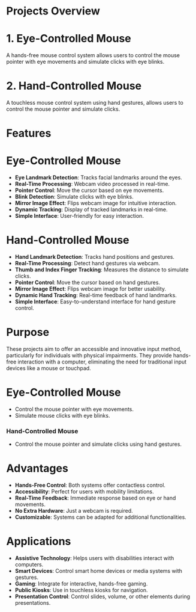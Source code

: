 # **Projects Overview**

# 1. **Eye-Controlled Mouse**
A hands-free mouse control system allows users to control the mouse pointer with eye movements and simulate clicks with eye blinks.

# 2. **Hand-Controlled Mouse**
A touchless mouse control system using hand gestures, allows users to control the mouse pointer and simulate clicks.

# **Features**

# **Eye-Controlled Mouse**
- **Eye Landmark Detection**: Tracks facial landmarks around the eyes.
- **Real-Time Processing**: Webcam video processed in real-time.
- **Pointer Control**: Move the cursor based on eye movements.
- **Blink Detection**: Simulate clicks with eye blinks.
- **Mirror Image Effect**: Flips webcam image for intuitive interaction.
- **Dynamic Tracking**: Display of tracked landmarks in real-time.
- **Simple Interface**: User-friendly for easy interaction.

# **Hand-Controlled Mouse**
- **Hand Landmark Detection**: Tracks hand positions and gestures.
- **Real-Time Processing**: Detect hand gestures via webcam.
- **Thumb and Index Finger Tracking**: Measures the distance to simulate clicks.
- **Pointer Control**: Move the cursor based on hand gestures.
- **Mirror Image Effect**: Flips webcam image for better usability.
- **Dynamic Hand Tracking**: Real-time feedback of hand landmarks.
- **Simple Interface**: Easy-to-understand interface for hand gesture control.

# **Purpose**
These projects aim to offer an accessible and innovative input method, particularly for individuals with physical impairments. They provide hands-free interaction with a computer, eliminating the need for traditional input devices like a mouse or touchpad.

# **Eye-Controlled Mouse**  
- Control the mouse pointer with eye movements.  
- Simulate mouse clicks with eye blinks.

### **Hand-Controlled Mouse**  
- Control the mouse pointer and simulate clicks using hand gestures.

# **Advantages**
- **Hands-Free Control**: Both systems offer contactless control.
- **Accessibility**: Perfect for users with mobility limitations.
- **Real-Time Feedback**: Immediate response based on eye or hand movements.
- **No Extra Hardware**: Just a webcam is required.
- **Customizable**: Systems can be adapted for additional functionalities.

# **Applications**
- **Assistive Technology**: Helps users with disabilities interact with computers.
- **Smart Devices**: Control smart home devices or media systems with gestures.
- **Gaming**: Integrate for interactive, hands-free gaming.
- **Public Kiosks**: Use in touchless kiosks for navigation.
- **Presentation Control**: Control slides, volume, or other elements during presentations.

